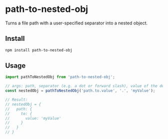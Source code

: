 # path-to-nested-obj

Turns a file path with a user-specified separator into a nested object.

## Install

```bash
npm install path-to-nested-obj
```

## Usage

```js
import pathToNestedObj from 'path-to-nested-obj';

// args: path, separator (e.g. a dot or forward slash), value of the deepest nested obj.
const nestedObj = pathToNestedObj('path.to.value', '.', 'myValue');

// Result:
// nestedObj = { 
//   path: { 
//     to: {
//       value: 'myValue' 
//     }
//   } 
// }
```

